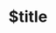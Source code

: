 ---
title: $title
second_title: Aspose.3D für .NET-API-Referenz
description: $description
type: docs
weight: $weight
url: /de/net/$ref/
---